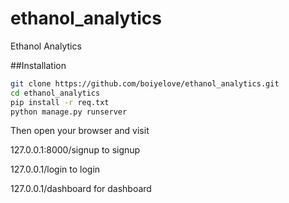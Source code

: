 # ethanol_analytics
Ethanol Analytics

##Installation

```bash
git clone https://github.com/boiyelove/ethanol_analytics.git
cd ethanol_analytics
pip install -r req.txt
python manage.py runserver
```

Then open your browser and visit

127.0.0.1:8000/signup to signup

127.0.0.1/login to login

127.0.0.1/dashboard for dashboard

